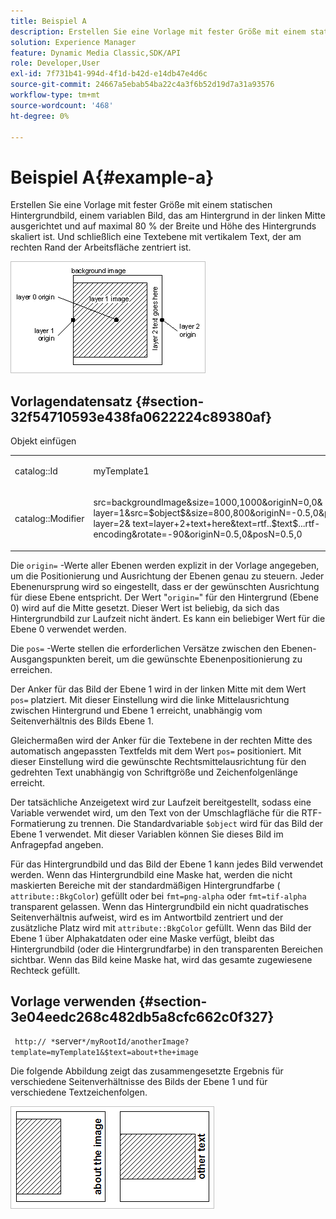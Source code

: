 ```yaml
---
title: Beispiel A
description: Erstellen Sie eine Vorlage mit fester Größe mit einem statischen Hintergrundbild, einem variablen Bild, das am Hintergrund in der linken Mitte ausgerichtet und auf maximal 80 % der Breite und Höhe des Hintergrunds skaliert ist. Und schließlich eine Textebene mit vertikalem Text, der am rechten Rand der Arbeitsfläche zentriert ist.
solution: Experience Manager
feature: Dynamic Media Classic,SDK/API
role: Developer,User
exl-id: 7f731b41-994d-4f1d-b42d-e14db47e4d6c
source-git-commit: 24667a5ebab54ba22c4a3f6b52d19d7a31a93576
workflow-type: tm+mt
source-wordcount: '468'
ht-degree: 0%

---
```


# Beispiel A{#example-a}

Erstellen Sie eine Vorlage mit fester Größe mit einem statischen Hintergrundbild, einem variablen Bild, das am Hintergrund in der linken Mitte ausgerichtet und auf maximal 80 % der Breite und Höhe des Hintergrunds skaliert ist. Und schließlich eine Textebene mit vertikalem Text, der am rechten Rand der Arbeitsfläche zentriert ist.

![Beispiel für ein Bild](assets/examplea.png)

## Vorlagendatensatz {#section-32f54710593e438fa0622224c89380af}

Objekt einfügen

<table id="simpletable_97ECA49445634F59B3F1D100412EFC70"> 
 <tr class="strow"> 
  <td class="stentry"> <p> <span class="codeph"> catalog::Id </span> </p> </td> 
  <td class="stentry"> <p> <span class="codeph"> myTemplate1 </span> </p> </td> 
 </tr> 
 <tr class="strow"> 
  <td class="stentry"> <p> <span class="codeph"> catalog::Modifier </span> </p> </td> 
  <td class="stentry"> <p> <span class="codeph"> src=backgroundImage&amp;size=1000,1000&amp;originN=0,0&amp; layer=1&amp;src=$object$&amp;size=800,800&amp;originN=-0.5,0&amp;posN=-0.5,0&amp; layer=2&amp; text=layer+2+text+here&amp;text=rtf..$text$...rtf-encoding&amp;rotate=-90&amp;originN=0.5,0&amp;posN=0.5,0 </span> </p> </td> 
 </tr> 
</table>

Die `origin=` -Werte aller Ebenen werden explizit in der Vorlage angegeben, um die Positionierung und Ausrichtung der Ebenen genau zu steuern. Jeder Ebenenursprung wird so eingestellt, dass er der gewünschten Ausrichtung für diese Ebene entspricht. Der Wert &quot;`origin=`&quot; für den Hintergrund (Ebene 0) wird auf die Mitte gesetzt. Dieser Wert ist beliebig, da sich das Hintergrundbild zur Laufzeit nicht ändert. Es kann ein beliebiger Wert für die Ebene 0 verwendet werden.

Die `pos=` -Werte stellen die erforderlichen Versätze zwischen den Ebenen-Ausgangspunkten bereit, um die gewünschte Ebenenpositionierung zu erreichen.

Der Anker für das Bild der Ebene 1 wird in der linken Mitte mit dem Wert `pos=` platziert. Mit dieser Einstellung wird die linke Mittelausrichtung zwischen Hintergrund und Ebene 1 erreicht, unabhängig vom Seitenverhältnis des Bilds Ebene 1.

Gleichermaßen wird der Anker für die Textebene in der rechten Mitte des automatisch angepassten Textfelds mit dem Wert `pos=` positioniert. Mit dieser Einstellung wird die gewünschte Rechtsmittelausrichtung für den gedrehten Text unabhängig von Schriftgröße und Zeichenfolgenlänge erreicht.

Der tatsächliche Anzeigetext wird zur Laufzeit bereitgestellt, sodass eine Variable verwendet wird, um den Text von der Umschlagfläche für die RTF-Formatierung zu trennen. Die Standardvariable `$object` wird für das Bild der Ebene 1 verwendet. Mit dieser Variablen können Sie dieses Bild im Anfragepfad angeben.

Für das Hintergrundbild und das Bild der Ebene 1 kann jedes Bild verwendet werden. Wenn das Hintergrundbild eine Maske hat, werden die nicht maskierten Bereiche mit der standardmäßigen Hintergrundfarbe ( `attribute::BkgColor`) gefüllt oder bei `fmt=png-alpha` oder `fmt=tif-alpha` transparent gelassen. Wenn das Hintergrundbild ein nicht quadratisches Seitenverhältnis aufweist, wird es im Antwortbild zentriert und der zusätzliche Platz wird mit `attribute::BkgColor` gefüllt. Wenn das Bild der Ebene 1 über Alphakatdaten oder eine Maske verfügt, bleibt das Hintergrundbild (oder die Hintergrundfarbe) in den transparenten Bereichen sichtbar. Wenn das Bild keine Maske hat, wird das gesamte zugewiesene Rechteck gefüllt.

## Vorlage verwenden {#section-3e04eedc268c482db5a8cfc662c0f327}

` http:// *`server`*/myRootId/anotherImage?template=myTemplate1&$text=about+the+image`

Die folgende Abbildung zeigt das zusammengesetzte Ergebnis für verschiedene Seitenverhältnisse des Bilds der Ebene 1 und für verschiedene Textzeichenfolgen.

![Beispiel Ein zusammengesetztes Ergebnisbild](assets/exampleausing.png)
